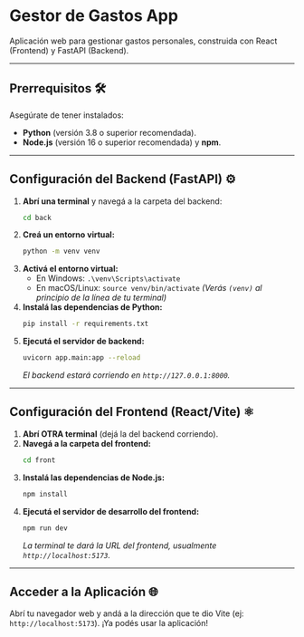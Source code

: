 # Gestor de Gastos App

Aplicación web para gestionar gastos personales, construida con React (Frontend) y FastAPI (Backend).

---

## Prerrequisitos 🛠️

Asegúrate de tener instalados:
* **Python** (versión 3.8 o superior recomendada).
* **Node.js** (versión 16 o superior recomendada) y **npm**.

---

## Configuración del Backend (FastAPI) ⚙️

1.  **Abrí una terminal** y navegá a la carpeta del backend:
    ```bash
    cd back
    ```
2.  **Creá un entorno virtual:**
    ```bash
    python -m venv venv
    ```
3.  **Activá el entorno virtual:**
    * En Windows: `.\venv\Scripts\activate`
    * En macOS/Linux: `source venv/bin/activate`
    *(Verás `(venv)` al principio de la línea de tu terminal)*
4.  **Instalá las dependencias de Python:**
    ```bash
    pip install -r requirements.txt
    ```
5.  **Ejecutá el servidor de backend:**
    ```bash
    uvicorn app.main:app --reload
    ```
    *El backend estará corriendo en `http://127.0.0.1:8000`.*

---

## Configuración del Frontend (React/Vite) ⚛️

1.  **Abrí OTRA terminal** (dejá la del backend corriendo).
2.  **Navegá a la carpeta del frontend:**
    ```bash
    cd front
    ```
3.  **Instalá las dependencias de Node.js:**
    ```bash
    npm install
    ```
4.  **Ejecutá el servidor de desarrollo del frontend:**
    ```bash
    npm run dev
    ```
    *La terminal te dará la URL del frontend, usualmente `http://localhost:5173`.*

---

## Acceder a la Aplicación 🌐

Abrí tu navegador web y andá a la dirección que te dio Vite (ej: `http://localhost:5173`). ¡Ya podés usar la aplicación!
